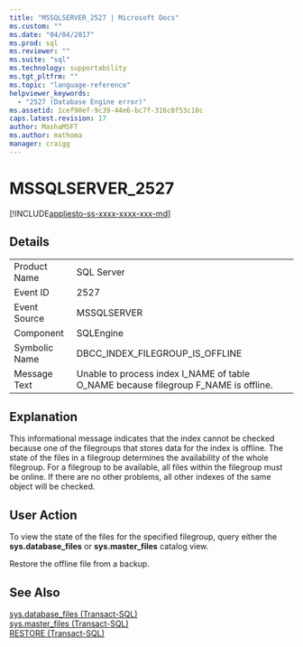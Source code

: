 ```yaml
---
title: "MSSQLSERVER_2527 | Microsoft Docs"
ms.custom: ""
ms.date: "04/04/2017"
ms.prod: sql
ms.reviewer: ""
ms.suite: "sql"
ms.technology: supportability
ms.tgt_pltfrm: ""
ms.topic: "language-reference"
helpviewer_keywords: 
  - "2527 (Database Engine error)"
ms.assetid: 1cef90ef-9c39-44e6-bc7f-316c8f53c10c
caps.latest.revision: 17
author: MashaMSFT
ms.author: mathoma
manager: craigg
---
```

# MSSQLSERVER_2527
[!INCLUDE[appliesto-ss-xxxx-xxxx-xxx-md](../../includes/appliesto-ss-xxxx-xxxx-xxx-md.md)]
  
## Details  
  
|||  
|-|-|  
|Product Name|SQL Server|  
|Event ID|2527|  
|Event Source|MSSQLSERVER|  
|Component|SQLEngine|  
|Symbolic Name|DBCC_INDEX_FILEGROUP_IS_OFFLINE|  
|Message Text|Unable to process index I_NAME of table O_NAME because filegroup F_NAME is offline.|  
  
## Explanation  
This informational message indicates that the index cannot be checked because one of the filegroups that stores data for the index is offline. The state of the files in a filegroup determines the availability of the whole filegroup. For a filegroup to be available, all files within the filegroup must be online. If there are no other problems, all other indexes of the same object will be checked.  
  
## User Action  
To view the state of the files for the specified filegroup, query either the **sys.database_files** or **sys.master_files** catalog view.  
  
Restore the offline file from a backup.  
  
## See Also  
[sys.database_files &#40;Transact-SQL&#41;](~/relational-databases/system-catalog-views/sys-database-files-transact-sql.md)  
[sys.master_files &#40;Transact-SQL&#41;](~/relational-databases/system-catalog-views/sys-master-files-transact-sql.md)  
[RESTORE &#40;Transact-SQL&#41;](~/t-sql/statements/restore-statements-transact-sql.md)  
  
